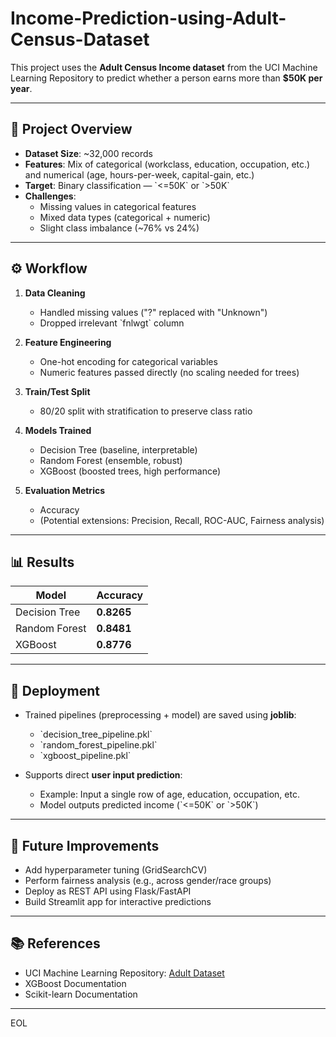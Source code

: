 # Income-Prediction-using-Adult-Census-Dataset
This project uses the **Adult Census Income dataset** from the UCI Machine Learning Repository to predict whether a person earns more than **\$50K per year**.

---

## 📌 Project Overview
- **Dataset Size**: ~32,000 records
- **Features**: Mix of categorical (workclass, education, occupation, etc.) and numerical (age, hours-per-week, capital-gain, etc.)
- **Target**: Binary classification — \`<=50K\` or \`>50K\`
- **Challenges**:
  - Missing values in categorical features
  - Mixed data types (categorical + numeric)
  - Slight class imbalance (~76% vs 24%)

---

## ⚙️ Workflow
1. **Data Cleaning**  
   - Handled missing values ("?" replaced with "Unknown")  
   - Dropped irrelevant \`fnlwgt\` column  

2. **Feature Engineering**  
   - One-hot encoding for categorical variables  
   - Numeric features passed directly (no scaling needed for trees)  

3. **Train/Test Split**  
   - 80/20 split with stratification to preserve class ratio  

4. **Models Trained**  
   - Decision Tree (baseline, interpretable)  
   - Random Forest (ensemble, robust)  
   - XGBoost (boosted trees, high performance)  

5. **Evaluation Metrics**  
   - Accuracy  
   - (Potential extensions: Precision, Recall, ROC-AUC, Fairness analysis)

---

## 📊 Results

| Model            | Accuracy |
|------------------|----------|
| Decision Tree    | **0.8265** |
| Random Forest    | **0.8481** |
| XGBoost          | **0.8776** |

---

## 💾 Deployment
- Trained pipelines (preprocessing + model) are saved using **joblib**:
  - \`decision_tree_pipeline.pkl\`
  - \`random_forest_pipeline.pkl\`
  - \`xgboost_pipeline.pkl\`

- Supports direct **user input prediction**:
  - Example: Input a single row of age, education, occupation, etc.  
  - Model outputs predicted income (\`<=50K\` or \`>50K\`)

---

## 🚀 Future Improvements
- Add hyperparameter tuning (GridSearchCV)  
- Perform fairness analysis (e.g., across gender/race groups)  
- Deploy as REST API using Flask/FastAPI  
- Build Streamlit app for interactive predictions  

---

## 📚 References
- UCI Machine Learning Repository: [Adult Dataset](https://archive.ics.uci.edu/ml/datasets/adult)
- XGBoost Documentation
- Scikit-learn Documentation

---
EOL
